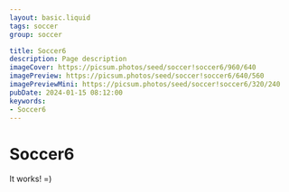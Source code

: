 ```yaml
---
layout: basic.liquid
tags: soccer
group: soccer

title: Soccer6
description: Page description
imageCover: https://picsum.photos/seed/soccer!soccer6/960/640
imagePreview: https://picsum.photos/seed/soccer!soccer6/640/560
imagePreviewMini: https://picsum.photos/seed/soccer!soccer6/320/240
pubDate: 2024-01-15 08:12:00
keywords:
- Soccer6
---
```


# Soccer6

It works! =)
